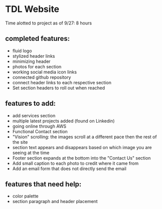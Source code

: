 # TDL Website
Time alotted to project as of 9/27: 8 hours

## completed features:
- fluid logo
- stylized header links
- minimizing header
- photos for each section
- working social media icon links
- connected github repository
- connect header links to each respective section
- Set section headers to roll out when reached

## features to add:
- add services section
- multiple latest projects added (found on Linkedin)
- going online through AWS
- Functional Contact section
- "Vision" scrolling: the images scroll at a different pace then the rest of the site
- section text appears and disappears based on which image you are seeing at the time
- Footer section expands at the bottom into the "Contact Us" section
- Add small caption to each photo to credit where it came from
- Add an email form that does not directly send the email

## features that need help:
- color palette
- section paragraph and header placement